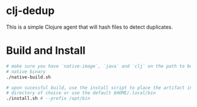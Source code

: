 # clj-dedup

This is a simple Clojure agent that will hash files to detect duplicates.

# Build and Install

```sh
# make sure you have `native-image`, `java` and `clj` on the path to build the
# native binary
./native-build.sh

# upon sucessful build, use the install script to place the artifact into the
# directory of choice or use the default $HOME/.local/bin
./install.sh # --prefix /opt/bin
```
